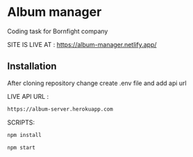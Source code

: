 # Album manager

Coding task for Bornfight company

SITE IS LIVE AT : https://album-manager.netlify.app/

## Installation

After cloning repository change create .env file and add api url

LIVE API URL : 

```bash
https://album-server.herokuapp.com
```
SCRIPTS:

```bash
npm install
```
```bash
npm start
```
